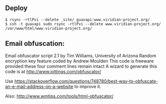 ## Deploy

```
$ rsync -rtlPvi --delete _site/ guavapi:www.viridian-project.org/
$ ssh -t guavapi sudo rsync -rtlPvi --delete www.viridian-project.org/ /var/www/html/www.viridian-project.org/
```

## Email obfuscation:

Email obfuscator script 2.1 by Tim Williams, University of Arizona
Random encryption key feature coded by Andrew Moulden
This code is freeware provided these four comment lines remain intact
A wizard to generate this code is at http://www.jottings.com/obfuscator/

Use https://stackoverflow.com/questions/748780/best-way-to-obfuscate-an-e-mail-address-on-a-website
to improve it.

Also: http://www.wmtips.com/tools/html-obfuscator/

